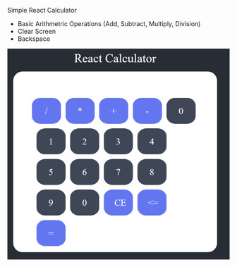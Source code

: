 Simple React Calculator

- Basic Arithmetric Operations (Add, Subtract, Multiply, Division)
- Clear Screen
- Backspace

![alt text](screenshots/calculator.png)